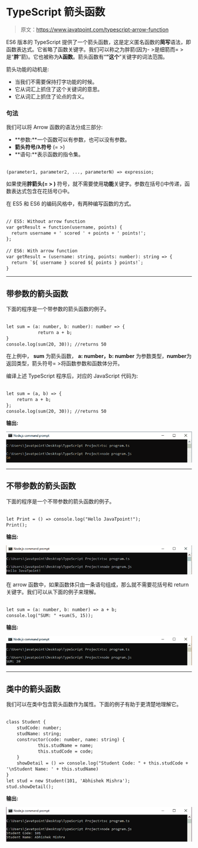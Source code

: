 # TypeScript 箭头函数

> 原文：<https://www.javatpoint.com/typescript-arrow-function>

ES6 版本的 TypeScript 提供了一个箭头函数，这是定义匿名函数的**简写**语法，即函数表达式。它省略了函数关键字。我们可以称之为胖箭(因为- >是细箭而= >是“**胖**”箭)。它也被称为**λ函数**。箭头函数有“**”这个**”关键字的词法范围。

箭头功能的动机是:

*   当我们不需要保持打字功能的时候。
*   它从词汇上抓住了这个关键词的意思。
*   它从词汇上抓住了论点的含义。

### 句法

我们可以将 Arrow 函数的语法分成三部分:

*   **参数:**一个函数可以有参数，也可以没有参数。
*   **箭头符号/λ符号** (= >)
*   **语句:**表示函数的指令集。

```

(parameter1, parameter2, ..., parameterN) => expression;

```

如果使用**胖箭头(= > )** 符号，就不需要使用**功能**关键字。参数在括号()中传递，函数表达式包含在花括号{}中。

在 ES5 和 ES6 的编码风格中，有两种编写函数的方式。

```

// ES5: Without arrow function
var getResult = function(username, points) {
  return username + ' scored ' + points + ' points!';
};

// ES6: With arrow function
var getResult = (username: string, points: number): string => {
  return `${ username } scored ${ points } points!`;
}

```

* * *

## 带参数的箭头函数

下面的程序是一个带参数的箭头函数的例子。

```

let sum = (a: number, b: number): number => {
            return a + b;
}
console.log(sum(20, 30)); //returns 50

```

在上例中， **sum** 为箭头函数， **a: number，b: number** 为参数类型，**number**为返回类型，箭头符号= >将函数参数和函数体分开。

编译上述 TypeScript 程序后，对应的 JavaScript 代码为:

```

let sum = (a, b) => {
    return a + b;
};
console.log(sum(20, 30)); //returns 50

```

**输出:**

![TypeScript Arrow function](img/ba4a8a9d9d648383b4e304d1f28bf71d.png)

* * *

## 不带参数的箭头函数

下面的程序是一个不带参数的箭头函数的例子。

```

let Print = () => console.log("Hello JavaTpoint!");
Print();

```

**输出:**

![TypeScript Arrow function](img/e3d732e4a919a734222c0d0ea120bf70.png)

在 arrow 函数中，如果函数体只由一条语句组成，那么就不需要花括号和 return 关键字。我们可以从下面的例子来理解。

```

let sum = (a: number, b: number) => a + b;
console.log("SUM: " +sum(5, 15));

```

**输出:**

![TypeScript Arrow function](img/f9306bad01779ddb8a6f3604bfbb13f3.png)

* * *

## 类中的箭头函数

我们可以在类中包含箭头函数作为属性。下面的例子有助于更清楚地理解它。

```

class Student {
    studCode: number;
    studName: string;
    constructor(code: number, name: string) {
            this.studName = name;
            this.studCode = code;
    }
    showDetail = () => console.log("Student Code: " + this.studCode + '\nStudent Name: ' + this.studName)
}
let stud = new Student(101, 'Abhishek Mishra');
stud.showDetail();

```

**输出:**

![TypeScript Arrow function](img/dad3d23ecf381c3ed0356f5489dca69c.png)